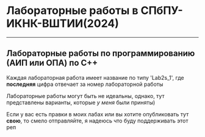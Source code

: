 # Лабораторные работы в СПбПУ-ИКНК-ВШТИИ(2024)
---
## Лабораторные работы по программированию (АИП или ОПА) по С++

Каждая лабораторная работа имеет название по типу 'Lab2s_1', где __последняя__ цифра отвечает за номер лабораторной работы

Лабораторные работы могут быть не идеальны, однако, тут представлены варианты, которые _у меня_ были приняты)

Если у вас есть правки в моих лабах или вы хотите опубликовать тут __свою__, то смело отправляйте, я надеюсь что буду поддерживать этот реп

